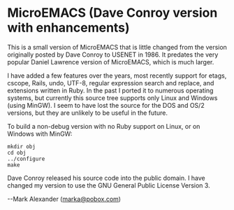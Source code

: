 # MicroEMACS (Dave Conroy version with enhancements)

This is a small version of MicroEMACS that is little changed from
the version originally posted by Dave Conroy to USENET in 1986.  It
predates the very popular Daniel Lawrence version of MicroEMACS, which
is much larger.

I have added a few features over the years, most recently support for
etags, cscope, Rails, undo, UTF-8, regular expression search and
replace, and extensions written in Ruby.  In the past I ported it to
numerous operating systems, but currently this source tree supports
only Linux and Windows (using MinGW).  I seem to have lost the source
for the DOS and OS/2 versions, but they are unlikely to be useful in
the future.

To build a non-debug version with no Ruby support on Linux,
or on Windows with MinGW:

    mkdir obj
    cd obj
    ../configure
    make

Dave Conroy released his source code into the public domain.  I have
changed my version to use the GNU General Public License Version 3.

--Mark Alexander (marka@pobox.com)
